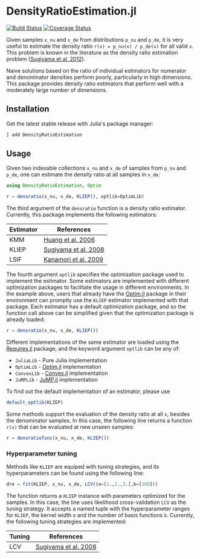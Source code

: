 # DensityRatioEstimation.jl

[![Build Status](https://travis-ci.com/xukai92/DensityRatioEstimation.jl.svg?branch=master)](https://travis-ci.com/xukai92/DensityRatioEstimation.jl) [![Coverage Status](https://coveralls.io/repos/github/xukai92/DensityRatioEstimation.jl/badge.svg?branch=master)](https://coveralls.io/github/xukai92/DensityRatioEstimation.jl?branch=master)

Given samples `x_nu` and `x_de` from distributions `p_nu` and `p_de`, it is very
useful to estimate the density ratio `r(x) = p_nu(x) / p_de(x)` for all valid `x`.
This problem is known in the literature as the density ratio estimation problem
([Sugiyama et al. 2012](https://www.cambridge.org/core/books/density-ratio-estimation-in-machine-learning/BCBEA6AEAADD66569B1E85DDDEAA7648)).

Naive solutions based on the ratio of individual estimators for numerator and
denominator densities perform poorly, particularly in high dimensions. This
package provides density ratio estimators that perform well with a moderately
large number of dimensions.

## Installation

Get the latest stable release with Julia's package manager:

```julia
] add DensityRatioEstimation
```

## Usage

Given two indexable collections `x_nu` and `x_de` of samples from `p_nu` and
`p_de`, one can estimate the density ratio at all samples in `x_de`:

```julia
using DensityRatioEstimation, Optim

r = densratio(x_nu, x_de, KLIEP(), optlib=OptimLib)
```

The third argument of the `densratio` function is a density ratio estimator.
Currently, this package implements the following estimators:

| Estimator | References |
| --------- | ---------- |
| KMM       | [Huang et al. 2006](https://papers.nips.cc/paper/3075-correcting-sample-selection-bias-by-unlabeled-data.pdf) |
| KLIEP     | [Sugiyama et al. 2008](https://link.springer.com/article/10.1007/s10463-008-0197-x) |
| LSIF      | [Kanamori et al. 2009](http://www.jmlr.org/papers/volume10/kanamori09a/kanamori09a.pdf) |

The fourth argument `optlib` specifies the optimization package used to implement
the estimator. Some estimators are implemented with different optimization packages
to facilitate the usage in different environments. In the example above, users that
already have the [Optim.jl](https://github.com/JuliaNLSolvers/Optim.jl) package in
their environment can promptly use the `KLIEP` estimator implemented with that package.
Each estimator has a default optimization package, and so the function call above
can be simplified given that the optimization package is already loaded:

```julia
r = densratio(x_nu, x_de, KLIEP())
```

Different implementations of the same estimator are loaded using the
[Requires.jl](https://github.com/MikeInnes/Requires.jl) package, and
the keyword argument `optlib` can be any of:

* `JuliaLib`  - Pure Julia implementation
* `OptimLib`  - [Optim.jl](https://github.com/JuliaNLSolvers/Optim.jl) implementation
* `ConvexLib` - [Convex.jl](https://github.com/JuliaOpt/Convex.jl) implementation
* `JuMPLib`   - [JuMP.jl](https://github.com/JuliaOpt/JuMP.jl) implementation

To find out the default implementation of an estimator, please use

```julia
default_optlib(KLIEP)
```

Some methods support the evaluation of the density ratio at all `x`, besides the
denominator samples. In this case, the following line returns a function `r(x)`
that can be evaluated at new unseen samples:

```julia
r = densratiofunc(x_nu, x_de, KLIEP())
```

### Hyperparameter tuning

Methods like `KLIEP` are equiped with tuning strategies, and its hyperparameters
can be found using the following line:

```julia
dre = fit(KLIEP, x_nu, x_de, LCV((σ=[1.,2.,3.],b=[100]))
```

The function returns a `KLIEP` instance with parameters optimized for the samples.
In this case, the line uses likelihood cross-validation `LCV` as the tuning
strategy. It accepts a named tuple with the hyperparameter ranges for `KLIEP`,
the kernel width `σ` and the number of basis functions `b`. Currently, the
following tuning strategies are implemented:

| Tuning  | References |
| ------- | ---------- |
| LCV     | [Sugiyama et al. 2008](https://link.springer.com/article/10.1007/s10463-008-0197-x) |
